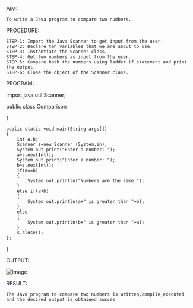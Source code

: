 AIM:

    To write a Java program to compare two numbers.
        
PROCEDURE:

    STEP-1: Import the Java Scanner to get input from the user.
    STEP-2: Declare teh variables that we are about to use.
    STEP-3: Instantiate the Scanner class.
    STEP-4: Get two numbers as input from the user.
    STEP-5: Compare both the numbers using ladder if statement and print the output.
    STEP-6: Close the object of the Scanner class.
        
PROGRAM:

import java.util.Scanner;

public class Comparison

{

    public static void main(String args[])
    {
        int a,b;
        Scanner s=new Scanner (System.in);
        System.out.print("Enter a number: ");
        a=s.nextInt();
        System.out.print("Enter a number: ");
        b=s.nextInt();
        if(a==b)
        {
            System.out.println("Numbers are the same.");
        }
        else if(a>b)
        {
            System.out.println(a+" is greater than "+b);
        }
        else
        {
            System.out.println(b+" is greater than "+a);
        }
        s.close();
    };
}

OUTPUT:

![image](https://github.com/Catty12384/EXPERIMENTS/assets/120629225/e10ce8c4-37f5-4c0f-aa5c-a6cf5298409e)

RESULT:

    The Java program to compare two numbers is written,compile,executed and the desired output is obtained succes
